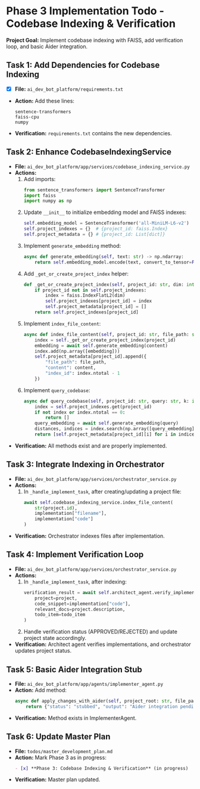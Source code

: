 # Phase 3 Implementation Todo - Codebase Indexing & Verification

**Project Goal:** Implement codebase indexing with FAISS, add verification loop, and basic Aider integration.

## Task 1: Add Dependencies for Codebase Indexing
- [x] **File:** `ai_dev_bot_platform/requirements.txt`
- **Action:** Add these lines:
  ```
  sentence-transformers
  faiss-cpu
  numpy
  ```
- **Verification:** `requirements.txt` contains the new dependencies.

## Task 2: Enhance CodebaseIndexingService
- **File:** `ai_dev_bot_platform/app/services/codebase_indexing_service.py`
- **Actions:**
  1. Add imports:
     ```python
     from sentence_transformers import SentenceTransformer
     import faiss
     import numpy as np
     ```
  2. Update `__init__` to initialize embedding model and FAISS indexes:
     ```python
     self.embedding_model = SentenceTransformer('all-MiniLM-L6-v2')
     self.project_indexes = {}  # {project_id: faiss.Index}
     self.project_metadata = {} # {project_id: List[dict]}
     ```
  3. Implement `generate_embedding` method:
     ```python
     async def generate_embedding(self, text: str) -> np.ndarray:
         return self.embedding_model.encode(text, convert_to_tensor=False).astype('float32')
     ```
  4. Add `_get_or_create_project_index` helper:
     ```python
     def _get_or_create_project_index(self, project_id: str, dim: int = 384) -> faiss.Index:
         if project_id not in self.project_indexes:
             index = faiss.IndexFlatL2(dim)
             self.project_indexes[project_id] = index
             self.project_metadata[project_id] = []
         return self.project_indexes[project_id]
     ```
  5. Implement `index_file_content`:
     ```python
     async def index_file_content(self, project_id: str, file_path: str, content: str):
         index = self._get_or_create_project_index(project_id)
         embedding = await self.generate_embedding(content)
         index.add(np.array([embedding]))
         self.project_metadata[project_id].append({
             "file_path": file_path,
             "content": content,
             "index_id": index.ntotal - 1
         })
     ```
  6. Implement `query_codebase`:
     ```python
     async def query_codebase(self, project_id: str, query: str, k: int = 3) -> List[dict]:
         index = self.project_indexes.get(project_id)
         if not index or index.ntotal == 0:
             return []
         query_embedding = await self.generate_embedding(query)
         distances, indices = index.search(np.array([query_embedding]), k)
         return [self.project_metadata[project_id][i] for i in indices[0] if i < len(self.project_metadata[project_id])]
     ```
- **Verification:** All methods exist and are properly implemented.

## Task 3: Integrate Indexing in Orchestrator
- **File:** `ai_dev_bot_platform/app/services/orchestrator_service.py`
- **Actions:**
  1. In `_handle_implement_task`, after creating/updating a project file:
     ```python
     await self.codebase_indexing_service.index_file_content(
         str(project.id),
         implementation["filename"],
         implementation["code"]
     )
     ```
- **Verification:** Orchestrator indexes files after implementation.

## Task 4: Implement Verification Loop
- **File:** `ai_dev_bot_platform/app/services/orchestrator_service.py`
- **Actions:**
  1. In `_handle_implement_task`, after indexing:
     ```python
     verification_result = await self.architect_agent.verify_implementation_step(
         project=project,
         code_snippet=implementation["code"],
         relevant_docs=project.description,
         todo_item=todo_item
     )
     ```
  2. Handle verification status (APPROVED/REJECTED) and update project state accordingly.
- **Verification:** Architect agent verifies implementations, and orchestrator updates project status.

## Task 5: Basic Aider Integration Stub
- **File:** `ai_dev_bot_platform/app/agents/implementer_agent.py`
- **Action:** Add method:
  ```python
  async def apply_changes_with_aider(self, project_root: str, file_path: str, instruction: str) -> dict:
      return {"status": "stubbed", "output": "Aider integration pending"}
  ```
- **Verification:** Method exists in ImplementerAgent.

## Task 6: Update Master Plan
- **File:** `todos/master_development_plan.md`
- **Action:** Mark Phase 3 as in progress:
  ```markdown
  - [x] **Phase 3: Codebase Indexing & Verification** (in progress)
  ```
- **Verification:** Master plan updated.
